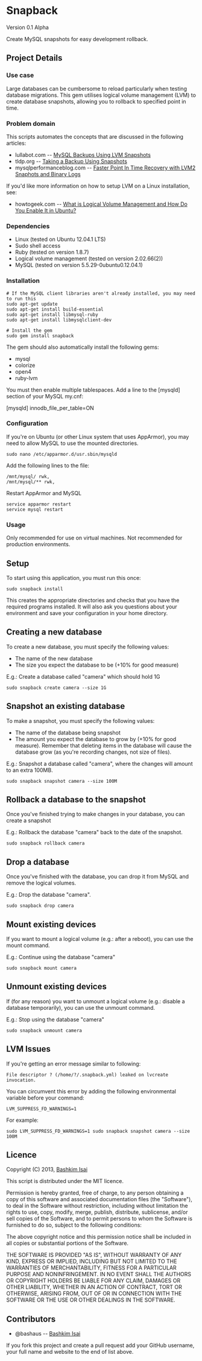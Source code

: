 # Snapback

Version 0.1 Alpha

Create MySQL snapshots for easy development rollback.

## Project Details

### Use case

Large databases can be cumbersome to reload particularly when testing database migrations. 
This gem utilises logical volume management (LVM) to create database snapshots, allowing you to rollback to specified point in time.

### Problem domain

This scripts automates the concepts that are discussed in the following articles:

* lullabot.com -- [MySQL Backups Using LVM Snapshots](http://www.lullabot.com/articles/mysql-backups-using-lvm-snapshots)
* tldp.org -- [Taking a Backup Using Snapshots](http://tldp.org/HOWTO/LVM-HOWTO/snapshots_backup.html)
* mysqlperformanceblog.com -- [Faster Point In Time Recovery with LVM2 Snaphots and Binary Logs](http://www.mysqlperformanceblog.com/2012/02/23/faster-point-in-time-recovery-with-lvm2-snaphots-and-binary-logs/)

If you'd like more information on how to setup LVM on a Linux installation, see:

* howtogeek.com -- [What is Logical Volume Management and How Do You Enable It in Ubuntu?](http://www.howtogeek.com/howto/36568/what-is-logical-volume-management-and-how-do-you-enable-it-in-ubuntu/)


### Dependencies

* Linux (tested on Ubuntu 12.04.1 LTS)
* Sudo shell access
* Ruby (tested on version 1.8.7)
* Logical volume management (tested on version 2.02.66(2))
* MySQL (tested on version 5.5.29-0ubuntu0.12.04.1)

### Installation

    # If the MySQL client libraries aren't already installed, you may need to run this
    sudo apt-get update
    sudo apt-get install build-essential
    sudo apt-get install libmysql-ruby
    sudo apt-get install libmysqlclient-dev

    # Install the gem
    sudo gem install snapback

The gem should also automatically install the following gems:

* mysql
* colorize
* open4
* ruby-lvm

You must then enable multiple tablespaces.
Add a line to the [mysqld] section of your MySQL my.cnf:

[mysqld]
innodb_file_per_table=ON

### Configuration

If you're on Ubuntu (or other Linux system that uses AppArmor), you may need to allow MySQL to use the mounted directories.

    sudo nano /etc/apparmor.d/usr.sbin/mysqld

Add the following lines to the file:

    /mnt/mysql/ rwk,
    /mnt/mysql/** rwk,

Restart AppArmor and MySQL

    service apparmor restart
    service mysql restart

### Usage

Only recommended for use on virtual machines.
Not recommended for production environments.

## Setup

To start using this application, you must run this once:

    sudo snapback install

This creates the appropriate directories and checks that you have the required programs installed.
It will also ask you questions about your environment and save your configuration in your home directory.

## Creating a new database

To create a new database, you must specify the following values: 

* The name of the new database
* The size you expect the database to be (+10% for good measure)

E.g.: Create a database called "camera" which should hold 1G

    sudo snapback create camera --size 1G

## Snapshot an existing database

To make a snapshot, you must specify the following values:

* The name of the database being snapshot
* The amount you expect the database to grow by (+10% for good measure). Remember that deleting items in the database will cause the database grow (as you're recording changes, not size of files).

E.g.: Snapshot a database called "camera", where the changes will amount to an extra 100MB.

    sudo snapback snapshot camera --size 100M

## Rollback a database to the snapshot

Once you've finished trying to make changes in your database, you can create a snapshot 

E.g.: Rollback the database "camera" back to the date of the snapshot.

    sudo snapback rollback camera

## Drop a database

Once you've finished with the database, you can drop it from MySQL and remove the logical volumes.

E.g.: Drop the database "camera".

    sudo snapback drop camera

## Mount existing devices

If you want to mount a logical volume (e.g.: after a reboot), you can use the mount command.

E.g.: Continue using the database "camera"

    sudo snapback mount camera

## Unmount existing devices

If (for any reason) you want to unmount a logical volume (e.g.: disable a database temporarily), you can use the unmount command.

E.g.: Stop using the database "camera"

    sudo snapback unmount camera

## LVM Issues

If you're getting an error message similar to following:

    File descriptor ? (/home/?/.snapback.yml) leaked on lvcreate invocation.

You can circumvent this error by adding the following environmental variable before your command:

    LVM_SUPPRESS_FD_WARNINGS=1

For example:

    sudo LVM_SUPPRESS_FD_WARNINGS=1 sudo snapback snapshot camera --size 100M

## Licence

Copyright (C) 2013, [Bashkim Isai](http://www.bashkim.com.au)

This script is distributed under the MIT licence.

Permission is hereby granted, free of charge, to any person obtaining a copy of this software and associated documentation files (the "Software"), to deal in the Software without restriction, including without limitation the rights to use, copy, modify, merge, publish, distribute, sublicense, and/or sell copies of the Software, and to permit persons to whom the Software is furnished to do so, subject to the following conditions:

The above copyright notice and this permission notice shall be included in all copies or substantial portions of the Software.

THE SOFTWARE IS PROVIDED "AS IS", WITHOUT WARRANTY OF ANY KIND, EXPRESS OR IMPLIED, INCLUDING BUT NOT LIMITED TO THE WARRANTIES OF MERCHANTABILITY, FITNESS FOR A PARTICULAR PURPOSE AND NONINFRINGEMENT. IN NO EVENT SHALL THE AUTHORS OR COPYRIGHT HOLDERS BE LIABLE FOR ANY CLAIM, DAMAGES OR OTHER LIABILITY, WHETHER IN AN ACTION OF CONTRACT, TORT OR OTHERWISE, ARISING FROM, OUT OF OR IN CONNECTION WITH THE SOFTWARE OR THE USE OR OTHER DEALINGS IN THE SOFTWARE.

## Contributors

* @bashaus -- [Bashkim Isai](http://www.bashkim.com.au/)

If you fork this project and create a pull request add your GitHub username, your full name and website to the end of list above.
